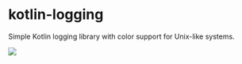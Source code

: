 # kotlin-logging

Simple Kotlin logging library with color support for Unix-like systems.

[![](https://jitpack.io/v/inforion/kotlin-logging.svg)](https://jitpack.io/#inforion/kotlin-logging)
